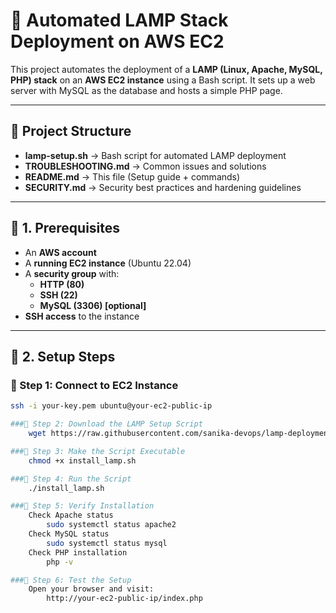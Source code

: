 # 🚀 Automated LAMP Stack Deployment on AWS EC2

This project automates the deployment of a **LAMP (Linux, Apache, MySQL, PHP) stack** on an **AWS EC2 instance** using a Bash script. It sets up a web server with MySQL as the database and hosts a simple PHP page.

---

## 📂 Project Structure

- **lamp-setup.sh** → Bash script for automated LAMP deployment  
- **TROUBLESHOOTING.md** → Common issues and solutions  
- **README.md** → This file (Setup guide + commands)
- **SECURITY.md** → Security best practices and hardening guidelines  

---

## 📌 1. Prerequisites

- An **AWS account**  
- A **running EC2 instance** (Ubuntu 22.04)  
- A **security group** with:
  - **HTTP (80)**
  - **SSH (22)**
  - **MySQL (3306) [optional]**  
- **SSH access** to the instance  

---

## 🔧 2. Setup Steps

### 🔹 Step 1: Connect to EC2 Instance  

```bash
ssh -i your-key.pem ubuntu@your-ec2-public-ip

###🔹 Step 2: Download the LAMP Setup Script
    wget https://raw.githubusercontent.com/sanika-devops/lamp-deployment/main/install_lamp.sh

###🔹 Step 3: Make the Script Executable
    chmod +x install_lamp.sh

###🔹 Step 4: Run the Script
    ./install_lamp.sh

###🔹 Step 5: Verify Installation
    Check Apache status
        sudo systemctl status apache2
    Check MySQL status
        sudo systemctl status mysql
    Check PHP installation
        php -v

###🔹 Step 6: Test the Setup
    Open your browser and visit:
        http://your-ec2-public-ip/index.php
